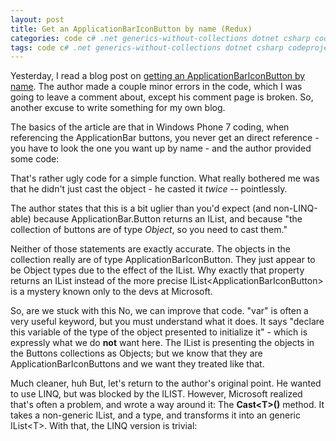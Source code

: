 ```yaml
---
layout: post
title: Get an ApplicationBarIconButton by name (Redux)
categories: code c# .net generics-without-collections dotnet csharp codeproject
tags: code c# .net generics-without-collections dotnet csharp codeproject
---
```


  
Yesterday, I read a blog post on [getting an ApplicationBarIconButton by name](http://www.ariankulp.com/get-an-applicationbariconbutton-by-name).  The author made a couple minor errors in the code, which I was going to leave a comment about, except his comment page is broken. So, another excuse to write something for my own blog.

The basics of the article are that in Windows Phone 7 coding, when referencing the ApplicationBar buttons, you never get an direct reference - you have to look the one you want up by name - and the author provided some code:

<script src="https://gist.github.com/jamescurran/5437371.js">    </script>

That's rather ugly code for a simple function.  What really bothered me was that he didn't just cast the object - he casted it *twice* -- pointlessly.

The author states that this is a bit uglier than you'd expect (and non-LINQ-able) because ApplicationBar.Button returns an IList, and because "the collection of buttons are of type *Object*, so you need to cast them." 

Neither of those statements are exactly accurate.  The objects in the collection really are of type ApplicationBarIconButton.  They just appear to be Object types due to the effect of the IList.  Why exactly that property returns an IList instead of the more precise IList&lt;ApplicationBarIconButton&gt; is a mystery known only to the devs at Microsoft.

So, are we stuck with this   No, we can improve that code.  "var" is often a very useful keyword, but you must understand what it does.  It says "declare this variable of the type of the object presented to initialize it" - which is expressly what we do **not** want here.  The IList is presenting the objects in the Buttons collections as Objects; but we know that they are ApplicationBarIconButtons and we want they treated like that.

<script src="https://gist.github.com/jamescurran/5437397.js">   </script>
Much cleaner, huh   But, let's return to the author's original point.  He wanted to use LINQ, but was blocked by the ILIST.   However, Microsoft realized that's often a problem, and wrote a way around it:  The **Cast&lt;T&gt;()** method.   It takes a non-generic IList, and a type, and transforms it into an generic IList&lt;T&gt;.  With that, the LINQ version is trivial:


<script src="https://gist.github.com/jamescurran/5437420.js">   </script>

